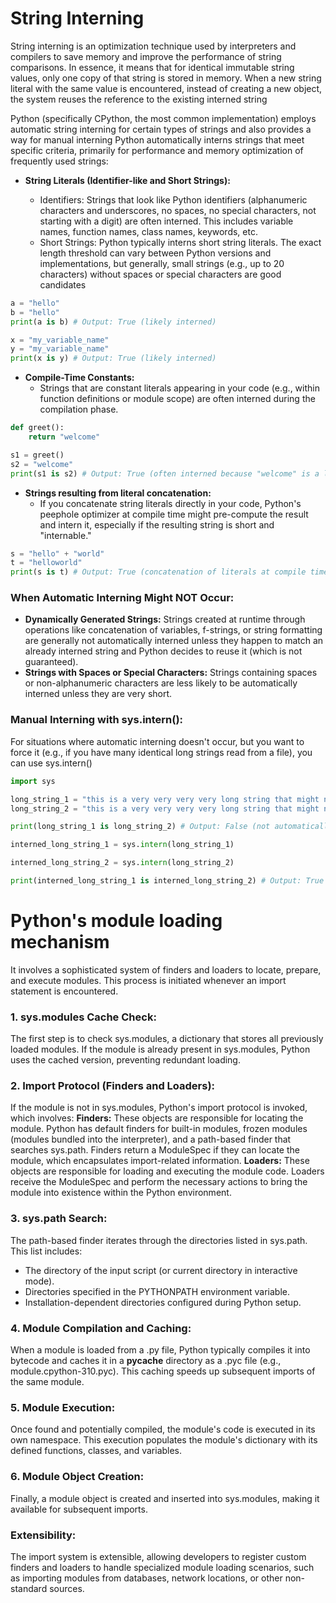 # String Interning
String interning is an optimization technique used by interpreters and compilers to save memory and improve the performance of string comparisons. In essence, it means that for identical immutable string values, only one copy of that string is stored in memory. When a new string literal with the same value is encountered, instead of creating a new object, the system reuses the reference to the existing interned string

Python (specifically CPython, the most common implementation) employs automatic string interning for certain types of strings and also provides a way for manual interning
Python automatically interns strings that meet specific criteria, primarily for performance and memory optimization of frequently used strings:
- __String Literals (Identifier-like and Short Strings):__
  
  - Identifiers: Strings that look like Python identifiers (alphanumeric characters and underscores, no spaces, no special characters, not starting with a digit) are often interned. This includes variable names, function names, class names, keywords, etc.
  - Short Strings: Python typically interns short string literals. The exact length threshold can vary between Python versions and implementations, but generally, small strings (e.g., up to 20 characters) without spaces or special characters are good candidates
```python
a = "hello"
b = "hello"
print(a is b) # Output: True (likely interned)

x = "my_variable_name"
y = "my_variable_name"
print(x is y) # Output: True (likely interned)
```
- __Compile-Time Constants:__
  -  Strings that are constant literals appearing in your code (e.g., within function definitions or module scope) are often interned during the compilation phase.
```python
def greet():
    return "welcome"

s1 = greet()
s2 = "welcome"
print(s1 is s2) # Output: True (often interned because "welcome" is a literal)
```
- __Strings resulting from literal concatenation:__
  -  If you concatenate string literals directly in your code, Python's peephole optimizer at compile time might pre-compute the result and intern it, especially if the resulting string is short and "internable."
```python
s = "hello" + "world"
t = "helloworld"
print(s is t) # Output: True (concatenation of literals at compile time)
```
### When Automatic Interning Might NOT Occur:
  - __Dynamically Generated Strings:__
    Strings created at runtime through operations like concatenation of variables, f-strings, or string formatting are generally not automatically interned unless they happen to match an already interned string and Python decides to reuse it (which is not guaranteed).
  - __Strings with Spaces or Special Characters:__
    Strings containing spaces or non-alphanumeric characters are less likely to be automatically interned unless they are very short.
### Manual Interning with sys.intern():
  For situations where automatic interning doesn't occur, but you want to force it (e.g., if you have many identical long strings read from a file), you can use sys.intern()
  ```python
import sys

long_string_1 = "this is a very very very very long string that might not be automatically interned"
long_string_2 = "this is a very very very very long string that might not be automatically interned"

print(long_string_1 is long_string_2) # Output: False (not automatically interned)

interned_long_string_1 = sys.intern(long_string_1)

interned_long_string_2 = sys.intern(long_string_2)

print(interned_long_string_1 is interned_long_string_2) # Output: True (forced interning)
```
# Python's module loading mechanism 
It involves a sophisticated system of finders and loaders to locate, prepare, and execute modules. This process is initiated whenever an import statement is encountered.

### 1. sys.modules Cache Check:
The first step is to check sys.modules, a dictionary that stores all previously loaded modules. If the module is already present in sys.modules, Python uses the cached version, preventing redundant loading.

### 2. Import Protocol (Finders and Loaders):
If the module is not in sys.modules, Python's import protocol is invoked, which involves:
__Finders:__ These objects are responsible for locating the module. Python has default finders for built-in modules, frozen modules (modules bundled into the interpreter), and a path-based finder that searches sys.path. Finders return a ModuleSpec if they can locate the module, which encapsulates import-related information.
__Loaders:__ These objects are responsible for loading and executing the module code. Loaders receive the ModuleSpec and perform the necessary actions to bring the module into existence within the Python environment.

### 3. sys.path Search:
The path-based finder iterates through the directories listed in sys.path. This list includes: 

- The directory of the input script (or current directory in interactive mode).
- Directories specified in the PYTHONPATH environment variable.
- Installation-dependent directories configured during Python setup.

### 4. Module Compilation and Caching:
When a module is loaded from a .py file, Python typically compiles it into bytecode and caches it in a __pycache__ directory as a .pyc file (e.g., module.cpython-310.pyc). This caching speeds up subsequent imports of the same module.

### 5. Module Execution:
Once found and potentially compiled, the module's code is executed in its own namespace. This execution populates the module's dictionary with its defined functions, classes, and variables.

### 6. Module Object Creation:
Finally, a module object is created and inserted into sys.modules, making it available for subsequent imports.

### Extensibility:
The import system is extensible, allowing developers to register custom finders and loaders to handle specialized module loading scenarios, such as importing modules from databases, network locations, or other non-standard sources.
